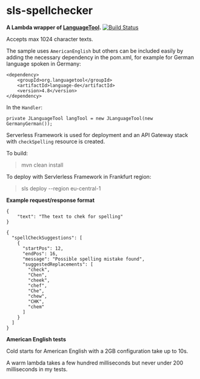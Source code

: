 # sls-spellchecker
**A Lambda wrapper of [LanguageTool](https://languagetool.org/).**
[![Build Status](https://travis-ci.org/isahb/sls-spellchecker.svg?branch=master)](https://travis-ci.org/isahb/sls-spellchecker)

Accepts max 1024 character texts.

The sample uses `AmericanEnglish` but others can be included easily by adding the necessary dependency in the pom.xml, for example for German language spoken in Germany:

    <dependency>
        <groupId>org.languagetool</groupId>
        <artifactId>language-de</artifactId>
        <version>4.8</version>
    </dependency>

In the `Handler`:

    private JLanguageTool langTool = new JLanguageTool(new GermanyGerman());

Serverless Framework is used for deployment and an API Gateway stack with `checkSpelling` resource is created.

To build: 
> mvn clean install

To deploy with Servlerless Framework in Frankfurt region:
> sls deploy --region eu-central-1


**Example request/response format**

   
```
{
   	"text": "The text to chek for spelling"
}
```
```
{
  "spellCheckSuggestions": [
    {
      "startPos": 12,
      "endPos": 16,
      "message": "Possible spelling mistake found",
      "suggestedReplacements": [
        "check",
        "Chen",
        "cheek",
        "chef",
        "Che",
        "chew",
        "CHK",
        "chem"
      ]
    }
  ]
}
```
**American English tests**



Cold starts for American English with a 2GB configuration take up to 10s. 

A warm lambda takes a few hundred milliseconds but never under 200 milliseconds in my tests.
